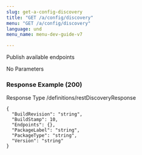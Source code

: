 ```yaml
---
slug: get-a-config-discovery
title: "GET /a/config/discovery"
menu: "GET /a/config/discovery"
language: und
menu_name: menu-dev-guide-v7

---
```








 
Publish available endpoints  


No Parameters



### Response Example (200)
Response Type /definitions/restDiscoveryResponse

```
{
  "BuildRevision": "string",
  "BuildStamp": 10,
  "Endpoints": {},
  "PackageLabel": "string",
  "PackageType": "string",
  "Version": "string"
}
```





